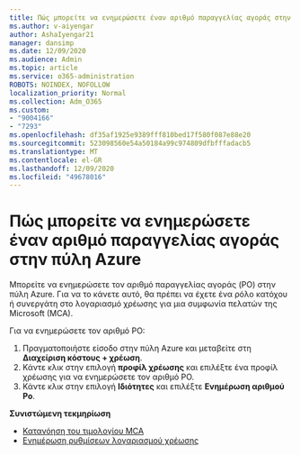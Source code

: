 ```yaml
---
title: Πώς μπορείτε να ενημερώσετε έναν αριθμό παραγγελίας αγοράς στην πύλη Azure
ms.author: v-aiyengar
author: AshaIyengar21
manager: dansimp
ms.date: 12/09/2020
ms.audience: Admin
ms.topic: article
ms.service: o365-administration
ROBOTS: NOINDEX, NOFOLLOW
localization_priority: Normal
ms.collection: Adm_O365
ms.custom:
- "9004166"
- "7293"
ms.openlocfilehash: df35af1925e9389fff810bed17f580f087e88e20
ms.sourcegitcommit: 523098560e54a50184a99c974809dfbfffadacb5
ms.translationtype: MT
ms.contentlocale: el-GR
ms.lasthandoff: 12/09/2020
ms.locfileid: "49678016"
---
```

# <a name="how-to-update-an-purchase-order-number-in-azure-portal"></a>Πώς μπορείτε να ενημερώσετε έναν αριθμό παραγγελίας αγοράς στην πύλη Azure

Μπορείτε να ενημερώσετε τον αριθμό παραγγελίας αγοράς (PO) στην πύλη Azure. Για να το κάνετε αυτό, θα πρέπει να έχετε ένα ρόλο κατόχου ή συνεργάτη στο λογαριασμό χρέωσης για μια συμφωνία πελατών της Microsoft (MCA). 

Για να ενημερώσετε τον αριθμό PO:
1. Πραγματοποιήστε είσοδο στην πύλη Azure και μεταβείτε στη **Διαχείριση κόστους + χρέωση**.
1. Κάντε κλικ στην επιλογή **προφίλ χρέωσης** και επιλέξτε ένα προφίλ χρέωσης για να ενημερώσετε τον αριθμό PO.
1. Κάντε κλικ στην επιλογή **Ιδιότητες** και επιλέξτε **Ενημέρωση αριθμού Po**. 

**Συνιστώμενη τεκμηρίωση**

- [Κατανόηση του τιμολογίου MCA](https://docs.microsoft.com/azure/cost-management-billing/understand/mca-understand-your-invoice)
- [Ενημέρωση ρυθμίσεων λογαριασμού χρέωσης](https://docs.microsoft.com/microsoft-store/update-microsoft-store-for-business-account-settings)  
